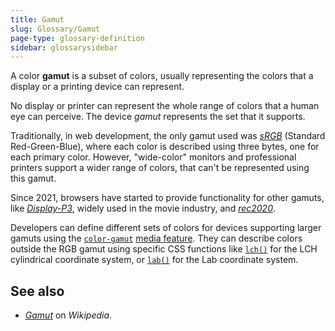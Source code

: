 ```yaml
---
title: Gamut
slug: Glossary/Gamut
page-type: glossary-definition
sidebar: glossarysidebar
---
```


A color **gamut** is a subset of colors, usually representing the colors that a display or a printing device can represent.

No display or printer can represent the whole range of colors that a human eye can perceive. The device _gamut_ represents the set that it supports.

Traditionally, in web development, the only gamut used was _[sRGB](https://en.wikipedia.org/wiki/SRGB)_ (Standard Red-Green-Blue), where each color is described using three bytes, one for each primary color. However, "wide-color" monitors and professional printers support a wider range of colors, that can't be represented using this gamut.

Since 2021, browsers have started to provide functionality for other gamuts, like _[Display-P3](/en-US/docs/Glossary/Color_space#display-p3)_, widely used in the movie industry, and _[rec2020](/en-US/docs/Glossary/Color_space#rec2020)_.

Developers can define different sets of colors for devices supporting larger gamuts using the [`color-gamut`](/en-US/docs/Web/CSS/@media/color-gamut) [media feature](/en-US/docs/Web/CSS/CSS_media_queries/Using_media_queries). They can describe colors outside the RGB gamut using specific CSS functions like [`lch()`](/en-US/docs/Web/CSS/color_value/lch) for the LCH cylindrical coordinate system, or [`lab()`](/en-US/docs/Web/CSS/color_value/lab) for the Lab coordinate system.

## See also

- [_Gamut_](https://en.wikipedia.org/wiki/Gamut) on _Wikipedia_.
